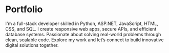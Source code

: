 # Portfolio
I'm a full-stack developer skilled in Python, ASP.NET, JavaScript, HTML, CSS, and SQL. I create responsive web apps, secure APIs, and efficient database systems. Passionate about solving real-world problems through clean, scalable code. Explore my work and let’s connect to build innovative digital solutions together.
